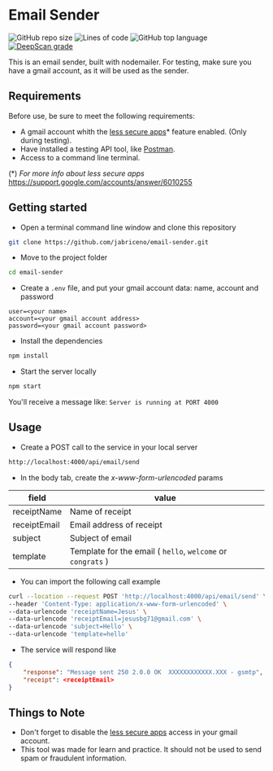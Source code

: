 # Email Sender

![GitHub repo size](https://img.shields.io/github/repo-size/jabriceno/email-sender)
![Lines of code](https://img.shields.io/tokei/lines/github/jabriceno/email-sender)
![GitHub top language](https://img.shields.io/github/languages/top/jabriceno/email-sender)
[![DeepScan grade](https://deepscan.io/api/teams/15390/projects/18552/branches/457361/badge/grade.svg)](https://deepscan.io/dashboard#view=project&tid=15390&pid=18552&bid=457361)

This is an email sender, built with nodemailer. For testing, make sure you have a gmail account, as it will be used as the sender.

## Requirements

Before use, be sure to meet the following requirements:

- A gmail account whith the [less secure apps](https://myaccount.google.com/lesssecureapps)\* feature enabled. (Only during testing).
- Have installed a testing API tool, like [Postman](https://www.postman.com/).
- Access to a command line terminal.

(\*) _For more info about less secure apps_ [https://support.google.com/accounts/answer/6010255
](https://support.google.com/accounts/answer/6010255)

## Getting started

- Open a terminal command line window and clone this repository

```bash
git clone https://github.com/jabriceno/email-sender.git
```

- Move to the project folder

```bash
cd email-sender
```

- Create a `.env` file, and put your gmail account data: name, account and password

```env
user=<your name>
account=<your gmail account address>
password=<your gmail account password>
```

- Install the dependencies

```bash
npm install
```

- Start the server locally

```bash
npm start
```

You'll receive a message like: `Server is running at PORT 4000`

## Usage

- Create a POST call to the service in your local server

```txt
http://localhost:4000/api/email/send
```

- In the body tab, create the _x-www-form-urlencoded_ params

| field        | value                                                                |
| ------------ | -------------------------------------------------------------------- |
| receiptName  | Name of receipt                                                      |
| receiptEmail | Email address of receipt                                             |
| subject      | Subject of email                                                     |
| template     | Template for the email ( `hello`, `welcome` or `congrats` ) |

- You can import the following call example

```bash
curl --location --request POST 'http://localhost:4000/api/email/send' \
--header 'Content-Type: application/x-www-form-urlencoded' \
--data-urlencode 'receiptName=Jesus' \
--data-urlencode 'receiptEmail=jesusbg71@gmail.com' \
--data-urlencode 'subject=Hello' \
--data-urlencode 'template=hello'
```

- The service will respond like

```json
{
    "response": "Message sent 250 2.0.0 OK  XXXXXXXXXXXX.XXX - gsmtp",
    "receipt": <receiptEmail>
}
```

## Things to Note

- Don't forget to disable the [less secure apps](https://myaccount.google.com/lesssecureapps) access in your gmail account.
- This tool was made for learn and practice. It should not be used to send spam or fraudulent information.

